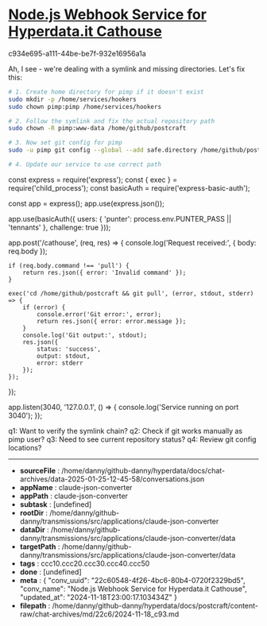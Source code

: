 # [Node.js Webhook Service for Hyperdata.it Cathouse](https://claude.ai/chat/22c60548-4f26-4bc6-80b4-0720f2329bd5)

c934e695-a111-44be-be7f-932e16956a1a

 Ah, I see - we're dealing with a symlink and missing directories. Let's fix this:

```bash
# 1. Create home directory for pimp if it doesn't exist
sudo mkdir -p /home/services/hookers
sudo chown pimp:pimp /home/services/hookers

# 2. Follow the symlink and fix the actual repository path
sudo chown -R pimp:www-data /home/github/postcraft

# 3. Now set git config for pimp
sudo -u pimp git config --global --add safe.directory /home/github/postcraft

# 4. Update our service to use correct path
```

<antArtifact identifier="webhook-service" type="application/vnd.ant.code" language="javascript" title="Updated Webhook Service with Correct Path">
const express = require('express');
const { exec } = require('child_process');
const basicAuth = require('express-basic-auth');

const app = express();
app.use(express.json());

app.use(basicAuth({
    users: { 'punter': process.env.PUNTER_PASS || 'tennants' },
    challenge: true
}));

app.post('/cathouse', (req, res) => {
    console.log('Request received:', {
        body: req.body
    });
    
    if (req.body.command !== 'pull') {
        return res.json({ error: 'Invalid command' });
    }

    exec('cd /home/github/postcraft && git pull', (error, stdout, stderr) => {
        if (error) {
            console.error('Git error:', error);
            return res.json({ error: error.message });
        }
        console.log('Git output:', stdout);
        res.json({ 
            status: 'success',
            output: stdout,
            error: stderr
        });
    });
});

app.listen(3040, '127.0.0.1', () => {
    console.log('Service running on port 3040');
});
</antArtifact>

q1: Want to verify the symlink chain?
q2: Check if git works manually as pimp user?
q3: Need to see current repository status?
q4: Review git config locations?

---

* **sourceFile** : /home/danny/github-danny/hyperdata/docs/chat-archives/data-2025-01-25-12-45-58/conversations.json
* **appName** : claude-json-converter
* **appPath** : claude-json-converter
* **subtask** : [undefined]
* **rootDir** : /home/danny/github-danny/transmissions/src/applications/claude-json-converter
* **dataDir** : /home/danny/github-danny/transmissions/src/applications/claude-json-converter/data
* **targetPath** : /home/danny/github-danny/transmissions/src/applications/claude-json-converter/data
* **tags** : ccc10.ccc20.ccc30.ccc40.ccc50
* **done** : [undefined]
* **meta** : {
  "conv_uuid": "22c60548-4f26-4bc6-80b4-0720f2329bd5",
  "conv_name": "Node.js Webhook Service for Hyperdata.it Cathouse",
  "updated_at": "2024-11-18T23:00:17.103434Z"
}
* **filepath** : /home/danny/github-danny/hyperdata/docs/postcraft/content-raw/chat-archives/md/22c6/2024-11-18_c93.md